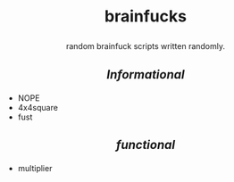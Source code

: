 
# <p align="center">brainfucks</p>
<p align="center">random brainfuck scripts written randomly.</p>

## <p align="center">*Informational*</p>

- NOPE
- 4x4square
- fust
  
## <p align="center">*functional*</p>

- multiplier

